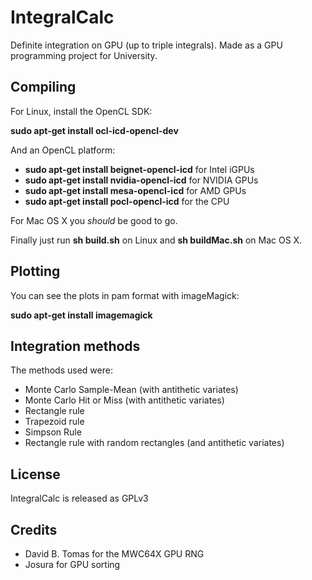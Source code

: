 # IntegralCalc
Definite integration on GPU (up to triple integrals). Made as a GPU programming project for University.
## Compiling
For Linux, install the OpenCL SDK:

**sudo apt-get install ocl-icd-opencl-dev**

And an OpenCL platform:

- **sudo apt-get install beignet-opencl-icd** for Intel iGPUs
- **sudo apt-get install nvidia-opencl-icd** for NVIDIA GPUs
- **sudo apt-get install mesa-opencl-icd** for AMD GPUs
- **sudo apt-get install pocl-opencl-icd** for the CPU

For Mac OS X you *should* be good to go.

Finally just run **sh build.sh** on Linux and **sh buildMac.sh** on Mac OS X.

## Plotting
You can see the plots in pam format with imageMagick:

**sudo apt-get install imagemagick**

## Integration methods
The methods used were:
- Monte Carlo Sample-Mean (with antithetic variates)
- Monte Carlo Hit or Miss (with antithetic variates)
- Rectangle rule
- Trapezoid rule
- Simpson Rule
- Rectangle rule with random rectangles (and antithetic variates)

## License
IntegralCalc is released as GPLv3

## Credits
- David B. Tomas for the MWC64X GPU RNG
- Josura for GPU sorting

